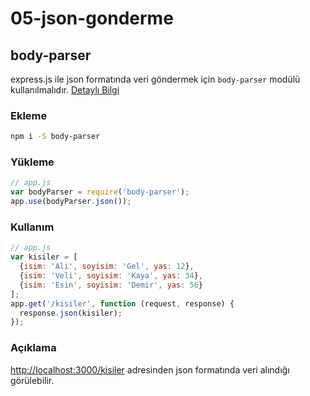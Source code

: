 # 05-json-gonderme

## body-parser
express.js ile json formatında veri göndermek için `body-parser` modülü kullanılmalıdır.
[Detaylı Bilgi](https://github.com/expressjs/body-parser)

### Ekleme
```bash
npm i -S body-parser
```

### Yükleme
```js
// app.js
var bodyParser = require('body-parser');
app.use(bodyParser.json());
```

### Kullanım
```js
// app.js
var kisiler = [
  {isim: 'Ali', soyisim: 'Gel', yas: 12},
  {isim: 'Veli', soyisim: 'Kaya', yas: 34},
  {isim: 'Esin', soyisim: 'Demir', yas: 56}
];
app.get('/kisiler', function (request, response) {
  response.json(kisiler);
});
```

### Açıklama
[http://localhost:3000/kisiler](http://localhost:3000/kisiler) adresinden json formatında veri alındığı görülebilir.
